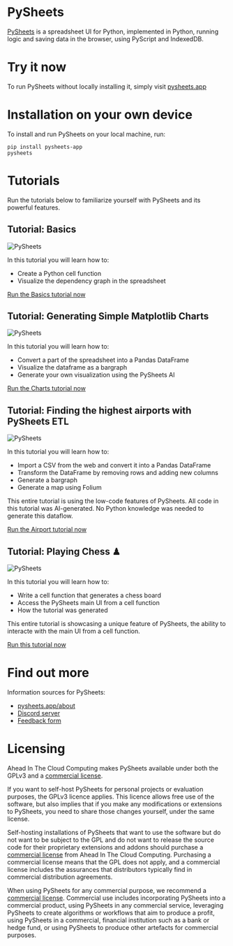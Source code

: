 # PySheets

[PySheets](https://pysheets.app/about) is a spreadsheet UI for Python, implemented in Python, running logic and saving data in the browser, using PyScript and IndexedDB.


# Try it now

To run PySheets without locally installing it, simply visit [pysheets.app](https://pysheets.app)


# Installation on your own device

To install and run PySheets on your local machine, run:

```
pip install pysheets-app
pysheets
```

# Tutorials 

Run the tutorials below to familiarize yourself with PySheets and its powerful features.


## Tutorial: Basics

![PySheets](src/static/icons/screenshot-basics.png)

In this tutorial you will learn how to:
 - Create a Python cell function
 - Visualize the dependency graph in the spreadsheet

[Run the Basics tutorial now](https://pysheets.app/?open=https://raw.githubusercontent.com/PySheets/pysheets/refs/heads/main/examples/tutorial_basics.json)


## Tutorial: Generating Simple Matplotlib Charts

![PySheets](src/static/icons/screenshot-charts.png)

In this tutorial you will learn how to:
 - Convert a part of the spreadsheet into a Pandas DataFrame
 - Visualize the dataframe as a bargraph
 - Generate your own visualization using the PySheets AI

[Run the Charts tutorial now](https://pysheets.app/?open=https://raw.githubusercontent.com/PySheets/pysheets/refs/heads/main/examples/tutorial_charts.json)



## Tutorial: Finding the highest airports with PySheets ETL

![PySheets](src/static/icons/screenshot-airports.png)

In this tutorial you will learn how to:
 - Import a CSV from the web and convert it into a Pandas DataFrame
 - Transform the DataFrame by removing rows and adding new columns
 - Generate a bargraph
 - Generate a map using Folium

This entire tutorial is using the low-code features of PySheets.
All code in this tutorial was AI-generated. No Python knowledge 
was needed to generate this dataflow.

[Run the Airport tutorial now](https://pysheets.app/?open=https://raw.githubusercontent.com/PySheets/pysheets/refs/heads/main/examples/tutorial_airports.json)


## ️Tutorial: Playing Chess ♟

![PySheets](src/static/icons/screenshot-chess.png)

In this tutorial you will learn how to:
 - Write a cell function that generates a chess board
 - Access the PySheets main UI from a cell function
 - How the tutorial was generated

This entire tutorial is showcasing a unique feature of PySheets,
the ability to interacte with the main UI from a cell function.

[Run this tutorial now](https://pysheets.app/?open=https://raw.githubusercontent.com/PySheets/pysheets/refs/heads/main/examples/tutorial_chess.json)



# Find out more

Information sources for PySheets:
 - [pysheets.app/about](https://pysheets.app/about)
 - [Discord server](https://discord.com/invite/4wy23872th)
 - [Feedback form](https://docs.google.com/forms/d/e/1FAIpQLScmeDuDr5fxKYhe04Jo-pNS73P4VF2m-i8X8EC9rfKl-jT84A/viewform)

# Licensing

Ahead In The Cloud Computing makes PySheets available under both the GPLv3 and a
[commercial license](https://buy.stripe.com/00g1684SS2BZ9Es7st).

If you want to self-host PySheets for personal projects or evaluation purposes, the GPLv3 licence applies. 
This licence allows free use of the software, but also implies that if you make any modifications or
extensions to PySheets, you need to share those changes yourself, under the same license. 

Self-hosting installations of PySheets that want to use the software but do not want to be subject to the GPL and
do not want to release the source code for their proprietary extensions and addons should purchase a
[commercial license](https://buy.stripe.com/00g1684SS2BZ9Es7st)
from Ahead In The Cloud Computing. Purchasing a commercial license means that the GPL does not apply, and a commercial 
license includes the assurances that distributors typically find in commercial distribution agreements.

When using PySheets for any commercial purpose, we recommend a [commercial license](https://buy.stripe.com/00g1684SS2BZ9Es7st).
Commercial use includes incorporating PySheets into a commercial product, 
using PySheets in any commercial service, 
leveraging PySheets to create algorithms or workflows that aim to produce a profit,
using PySheets in a commercial, financial institution such as a bank or hedge fund,
or using PySheets to produce other artefacts for commercial purposes.
